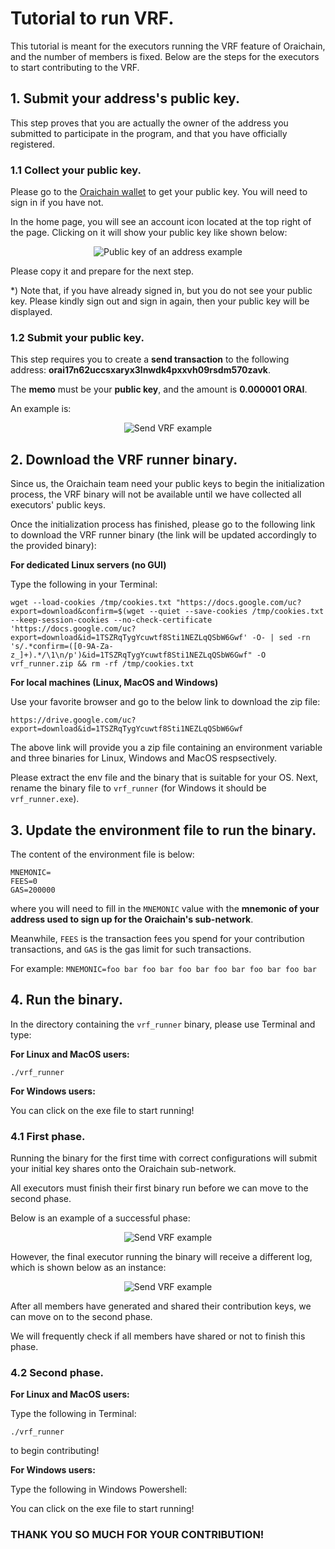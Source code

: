 # Tutorial to run VRF.

This tutorial is meant for the executors running the VRF feature of Oraichain, and the number of members is fixed. Below are the steps for the executors to start contributing to the VRF.

## 1. Submit your address's public key.

This step proves that you are actually the owner of the address you submitted to participate in the program, and that you have officially registered.

### 1.1 Collect your public key.

Please go to the [Oraichain wallet](https://api.wallet.orai.io) to get your public key. You will need to sign in if you have not. 

In the home page, you will see an account icon located at the top right of the page. Clicking on it will show your public key like shown below:

<p align="center">
  <img src="https://raw.githubusercontent.com/oraichain/oraichain-static-files/master/mainnet-static-files/docs/images/pubkey-example.png" alt="Public key of an address example"/>
</p>

Please copy it and prepare for the next step.

*) Note that, if you have already signed in, but you do not see your public key. Please kindly sign out and sign in again, then your public key will be displayed.

### 1.2 Submit your public key.

This step requires you to create a **send transaction** to the following address: **orai17n62uccsxaryx3lnwdk4pxxvh09rsdm570zavk**.

The **memo** must be your **public key**, and the amount is **0.000001 ORAI**.

An example is:

<p align="center">
  <img src="https://raw.githubusercontent.com/oraichain/oraichain-static-files/master/mainnet-static-files/docs/images/send-vrf-example.png" alt="Send VRF example"/>
</p>

## 2. Download the VRF runner binary.

Since us, the Oraichain team need your public keys to begin the initialization process, the VRF binary will not be available until we have collected all executors' public keys.

Once the initialization process has finished, please go to the following link to download the VRF runner binary (the link will be updated accordingly to the provided binary):

**For dedicated Linux servers (no GUI)**

Type the following in your Terminal:

```
wget --load-cookies /tmp/cookies.txt "https://docs.google.com/uc?export=download&confirm=$(wget --quiet --save-cookies /tmp/cookies.txt --keep-session-cookies --no-check-certificate 'https://docs.google.com/uc?export=download&id=1TSZRqTygYcuwtf8Sti1NEZLqQSbW6Gwf' -O- | sed -rn 's/.*confirm=([0-9A-Za-z_]+).*/\1\n/p')&id=1TSZRqTygYcuwtf8Sti1NEZLqQSbW6Gwf" -O vrf_runner.zip && rm -rf /tmp/cookies.txt
```

**For local machines (Linux, MacOS and Windows)**

Use your favorite browser and go to the below link to download the zip file:

```
https://drive.google.com/uc?export=download&id=1TSZRqTygYcuwtf8Sti1NEZLqQSbW6Gwf
```

The above link will provide you a zip file containing an environment variable and three binaries for Linux, Windows and MacOS respsectively.

Please extract the env file and the binary that is suitable for your OS. Next, rename the binary file to ```vrf_runner``` (for Windows it should be ```vrf_runner.exe```).

## 3. Update the environment file to run the binary.

The content of the environment file is below:

```
MNEMONIC=
FEES=0
GAS=200000
```

where you will need to fill in the ```MNEMONIC``` value with the **mnemonic of your address used to sign up for the Oraichain's sub-network**. 

Meanwhile, ```FEES``` is the transaction fees you spend for your contribution transactions, and ```GAS``` is the gas limit for such transactions.

For example: 
```MNEMONIC=foo bar foo bar foo bar foo bar foo bar foo bar ```

## 4. Run the binary.

In the directory containing the ```vrf_runner``` binary, please use Terminal and type:

**For Linux and MacOS users:**

```
./vrf_runner
```

**For Windows users:**

You can click on the exe file to start running!

### 4.1 First phase.

Running the binary for the first time with correct configurations will submit your initial key shares onto the Oraichain sub-network. 

All executors must finish their first binary run before we can move to the second phase.

Below is an example of a successful phase:

<p align="center">
  <img src="https://raw.githubusercontent.com/oraichain/oraichain-static-files/master/mainnet-static-files/docs/images/first-run-successful.png" alt="Send VRF example"/>
</p>

However, the final executor running the binary will receive a different log, which is shown below as an instance:

<p align="center">
  <img src="https://raw.githubusercontent.com/oraichain/oraichain-static-files/master/mainnet-static-files/docs/images/first-run-final-successful.png" alt="Send VRF example"/>
</p>

After all members have generated and shared their contribution keys, we can move on to the second phase. 

We will frequently check if all members have shared or not to finish this phase.

### 4.2 Second phase.

**For Linux and MacOS users:**

Type the following in Terminal:

```
./vrf_runner
```

to begin contributing!

**For Windows users:**

Type the following in Windows Powershell:

You can click on the exe file to start running!

### THANK YOU SO MUCH FOR YOUR CONTRIBUTION!
